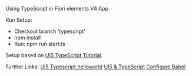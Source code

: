 Using TypeScript in Fiori elements V4 App

Run Setup:
- Checkout branch 'typescript'
- npm install
- Run: npm run start:ts

Setup based on [UI5 TypeScript Tutorial](https://github.com/SAP-samples/ui5-typescript-tutorial).

Further Links:
[UI5 Typescript helloworld](https://github.com/SAP-samples/ui5-typescript-helloworld)
[UI5 & TypeScript](https://sap.github.io/ui5-typescript/#how-to-convert-an-existing-ui5-app-to-typescript)
[Configure Babel](https://babeljs.io/docs/en/configuration)